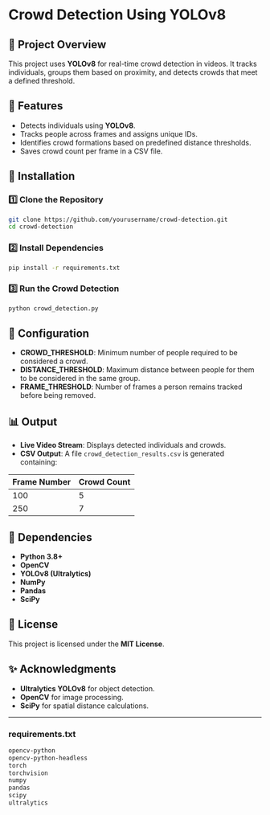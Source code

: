 # Crowd Detection Using YOLOv8

## 📌 Project Overview
This project uses **YOLOv8** for real-time crowd detection in videos. It tracks individuals, groups them based on proximity, and detects crowds that meet a defined threshold.

## 🚀 Features
- Detects individuals using **YOLOv8**.
- Tracks people across frames and assigns unique IDs.
- Identifies crowd formations based on predefined distance thresholds.
- Saves crowd count per frame in a CSV file.

## 📂 Installation
### 1️⃣ Clone the Repository
```sh
git clone https://github.com/yourusername/crowd-detection.git
cd crowd-detection
```

### 2️⃣ Install Dependencies
```sh
pip install -r requirements.txt
```

### 3️⃣ Run the Crowd Detection
```sh
python crowd_detection.py
```

## 🔧 Configuration
- **CROWD_THRESHOLD**: Minimum number of people required to be considered a crowd.
- **DISTANCE_THRESHOLD**: Maximum distance between people for them to be considered in the same group.
- **FRAME_THRESHOLD**: Number of frames a person remains tracked before being removed.

## 📊 Output
- **Live Video Stream**: Displays detected individuals and crowds.
- **CSV Output**: A file `crowd_detection_results.csv` is generated containing:

| Frame Number | Crowd Count |
|-------------|-------------|
| 100         | 5           |
| 250         | 7           |

## 📌 Dependencies
- **Python 3.8+**
- **OpenCV**
- **YOLOv8 (Ultralytics)**
- **NumPy**
- **Pandas**
- **SciPy**

## 📜 License
This project is licensed under the **MIT License**.

## ✨ Acknowledgments
- **Ultralytics YOLOv8** for object detection.
- **OpenCV** for image processing.
- **SciPy** for spatial distance calculations.

---

### **requirements.txt**
```txt
opencv-python
opencv-python-headless
torch
torchvision
numpy
pandas
scipy
ultralytics
```

